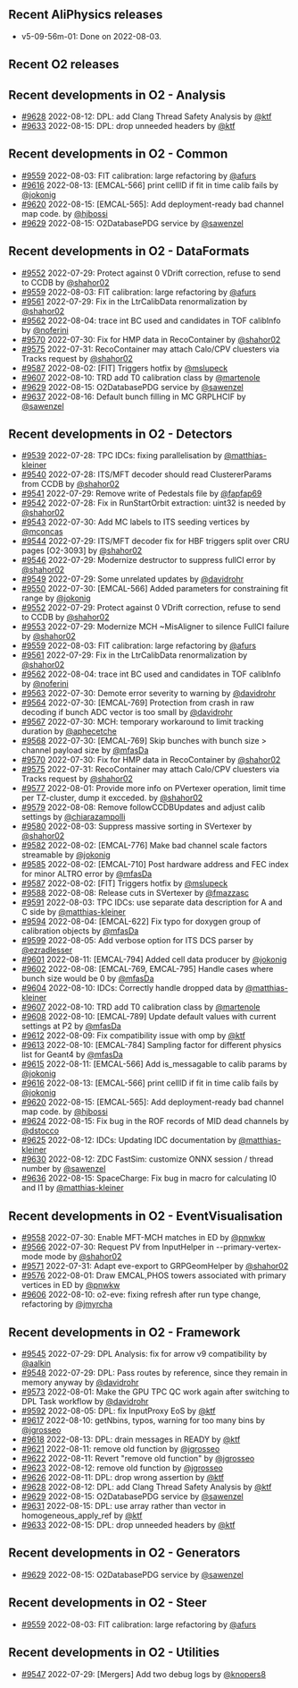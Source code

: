 ## Recent AliPhysics releases
- v5-09-56m-01: Done on 2022-08-03.
## Recent O2 releases
## Recent developments in O2 - Analysis
- [\#9628](https://github.com/AliceO2Group/AliceO2/pull/9628) 2022-08-12: DPL: add Clang Thread Safety Analysis by [@ktf](https://github.com/ktf)
- [\#9633](https://github.com/AliceO2Group/AliceO2/pull/9633) 2022-08-15: DPL: drop unneeded headers by [@ktf](https://github.com/ktf)
## Recent developments in O2 - Common
- [\#9559](https://github.com/AliceO2Group/AliceO2/pull/9559) 2022-08-03: FIT calibration: large refactoring by [@afurs](https://github.com/afurs)
- [\#9616](https://github.com/AliceO2Group/AliceO2/pull/9616) 2022-08-13: [EMCAL-566] print cellID if fit in time calib fails by [@jokonig](https://github.com/jokonig)
- [\#9620](https://github.com/AliceO2Group/AliceO2/pull/9620) 2022-08-15: [EMCAL-565]: Add deployment-ready bad channel map code. by [@hjbossi](https://github.com/hjbossi)
- [\#9629](https://github.com/AliceO2Group/AliceO2/pull/9629) 2022-08-15: O2DatabasePDG service by [@sawenzel](https://github.com/sawenzel)
## Recent developments in O2 - DataFormats
- [\#9552](https://github.com/AliceO2Group/AliceO2/pull/9552) 2022-07-29: Protect against 0 VDrift correction, refuse to send to CCDB by [@shahor02](https://github.com/shahor02)
- [\#9559](https://github.com/AliceO2Group/AliceO2/pull/9559) 2022-08-03: FIT calibration: large refactoring by [@afurs](https://github.com/afurs)
- [\#9561](https://github.com/AliceO2Group/AliceO2/pull/9561) 2022-07-29: Fix in the LtrCalibData renormalization by [@shahor02](https://github.com/shahor02)
- [\#9562](https://github.com/AliceO2Group/AliceO2/pull/9562) 2022-08-04: trace int BC used and candidates in TOF calibInfo by [@noferini](https://github.com/noferini)
- [\#9570](https://github.com/AliceO2Group/AliceO2/pull/9570) 2022-07-30: Fix for HMP data in RecoContainer by [@shahor02](https://github.com/shahor02)
- [\#9575](https://github.com/AliceO2Group/AliceO2/pull/9575) 2022-07-31: RecoContainer may attach Calo/CPV cluesters via Tracks request by [@shahor02](https://github.com/shahor02)
- [\#9587](https://github.com/AliceO2Group/AliceO2/pull/9587) 2022-08-02: [FIT] Triggers hotfix by [@mslupeck](https://github.com/mslupeck)
- [\#9607](https://github.com/AliceO2Group/AliceO2/pull/9607) 2022-08-10: TRD add T0 calibration class by [@martenole](https://github.com/martenole)
- [\#9629](https://github.com/AliceO2Group/AliceO2/pull/9629) 2022-08-15: O2DatabasePDG service by [@sawenzel](https://github.com/sawenzel)
- [\#9637](https://github.com/AliceO2Group/AliceO2/pull/9637) 2022-08-16: Default bunch filling in MC GRPLHCIF by [@sawenzel](https://github.com/sawenzel)
## Recent developments in O2 - Detectors
- [\#9539](https://github.com/AliceO2Group/AliceO2/pull/9539) 2022-07-28: TPC IDCs: fixing parallelisation by [@matthias-kleiner](https://github.com/matthias-kleiner)
- [\#9540](https://github.com/AliceO2Group/AliceO2/pull/9540) 2022-07-28: ITS/MFT decoder should read ClustererParams from CCDB by [@shahor02](https://github.com/shahor02)
- [\#9541](https://github.com/AliceO2Group/AliceO2/pull/9541) 2022-07-29: Remove write of Pedestals file by [@fapfap69](https://github.com/fapfap69)
- [\#9542](https://github.com/AliceO2Group/AliceO2/pull/9542) 2022-07-28: Fix in RunStartOrbit extraction: uint32 is needed by [@shahor02](https://github.com/shahor02)
- [\#9543](https://github.com/AliceO2Group/AliceO2/pull/9543) 2022-07-30: Add MC labels to ITS seeding vertices by [@mconcas](https://github.com/mconcas)
- [\#9544](https://github.com/AliceO2Group/AliceO2/pull/9544) 2022-07-29: ITS/MFT decoder fix for HBF triggers split over CRU pages [O2-3093] by [@shahor02](https://github.com/shahor02)
- [\#9546](https://github.com/AliceO2Group/AliceO2/pull/9546) 2022-07-29: Modernize destructor to suppress fullCI error by [@shahor02](https://github.com/shahor02)
- [\#9549](https://github.com/AliceO2Group/AliceO2/pull/9549) 2022-07-29: Some unrelated updates by [@davidrohr](https://github.com/davidrohr)
- [\#9550](https://github.com/AliceO2Group/AliceO2/pull/9550) 2022-07-30: [EMCAL-566] Added parameters for constraining fit range by [@jokonig](https://github.com/jokonig)
- [\#9552](https://github.com/AliceO2Group/AliceO2/pull/9552) 2022-07-29: Protect against 0 VDrift correction, refuse to send to CCDB by [@shahor02](https://github.com/shahor02)
- [\#9553](https://github.com/AliceO2Group/AliceO2/pull/9553) 2022-07-29: Modernize MCH ~MisAligner to silence FullCI failure by [@shahor02](https://github.com/shahor02)
- [\#9559](https://github.com/AliceO2Group/AliceO2/pull/9559) 2022-08-03: FIT calibration: large refactoring by [@afurs](https://github.com/afurs)
- [\#9561](https://github.com/AliceO2Group/AliceO2/pull/9561) 2022-07-29: Fix in the LtrCalibData renormalization by [@shahor02](https://github.com/shahor02)
- [\#9562](https://github.com/AliceO2Group/AliceO2/pull/9562) 2022-08-04: trace int BC used and candidates in TOF calibInfo by [@noferini](https://github.com/noferini)
- [\#9563](https://github.com/AliceO2Group/AliceO2/pull/9563) 2022-07-30: Demote error severity to warning by [@davidrohr](https://github.com/davidrohr)
- [\#9564](https://github.com/AliceO2Group/AliceO2/pull/9564) 2022-07-30: [EMCAL-769] Protection from crash in raw decoding if bunch ADC vector is too small by [@davidrohr](https://github.com/davidrohr)
- [\#9567](https://github.com/AliceO2Group/AliceO2/pull/9567) 2022-07-30: MCH: temporary workaround to limit tracking duration by [@aphecetche](https://github.com/aphecetche)
- [\#9568](https://github.com/AliceO2Group/AliceO2/pull/9568) 2022-07-30: [EMCAL-769] Skip bunches with bunch size > channel payload size by [@mfasDa](https://github.com/mfasDa)
- [\#9570](https://github.com/AliceO2Group/AliceO2/pull/9570) 2022-07-30: Fix for HMP data in RecoContainer by [@shahor02](https://github.com/shahor02)
- [\#9575](https://github.com/AliceO2Group/AliceO2/pull/9575) 2022-07-31: RecoContainer may attach Calo/CPV cluesters via Tracks request by [@shahor02](https://github.com/shahor02)
- [\#9577](https://github.com/AliceO2Group/AliceO2/pull/9577) 2022-08-01: Provide more info on PVertexer operation, limit time per TZ-cluster, dump it excceded. by [@shahor02](https://github.com/shahor02)
- [\#9579](https://github.com/AliceO2Group/AliceO2/pull/9579) 2022-08-08: Remove followCCDBUpdates and adjust calib settings by [@chiarazampolli](https://github.com/chiarazampolli)
- [\#9580](https://github.com/AliceO2Group/AliceO2/pull/9580) 2022-08-03: Suppress massive sorting in SVertexer by [@shahor02](https://github.com/shahor02)
- [\#9582](https://github.com/AliceO2Group/AliceO2/pull/9582) 2022-08-02:  [EMCAL-776] Make bad channel scale factors streamable by [@jokonig](https://github.com/jokonig)
- [\#9585](https://github.com/AliceO2Group/AliceO2/pull/9585) 2022-08-02: [EMCAL-710] Post hardware address and FEC index for minor ALTRO error by [@mfasDa](https://github.com/mfasDa)
- [\#9587](https://github.com/AliceO2Group/AliceO2/pull/9587) 2022-08-02: [FIT] Triggers hotfix by [@mslupeck](https://github.com/mslupeck)
- [\#9588](https://github.com/AliceO2Group/AliceO2/pull/9588) 2022-08-08: Release cuts in SVertexer by [@fmazzasc](https://github.com/fmazzasc)
- [\#9591](https://github.com/AliceO2Group/AliceO2/pull/9591) 2022-08-03: TPC IDCs: use separate data description for A and C side by [@matthias-kleiner](https://github.com/matthias-kleiner)
- [\#9594](https://github.com/AliceO2Group/AliceO2/pull/9594) 2022-08-04: [EMCAL-622] Fix typo for doxygen group of calibration objects by [@mfasDa](https://github.com/mfasDa)
- [\#9599](https://github.com/AliceO2Group/AliceO2/pull/9599) 2022-08-05: Add verbose option for ITS DCS parser by [@ezradlesser](https://github.com/ezradlesser)
- [\#9601](https://github.com/AliceO2Group/AliceO2/pull/9601) 2022-08-11: [EMCAL-794] Added cell data producer by [@jokonig](https://github.com/jokonig)
- [\#9602](https://github.com/AliceO2Group/AliceO2/pull/9602) 2022-08-08: [EMCAL-769, EMCAL-795] Handle cases where bunch size would be 0 by [@mfasDa](https://github.com/mfasDa)
- [\#9604](https://github.com/AliceO2Group/AliceO2/pull/9604) 2022-08-10: IDCs: Correctly handle dropped data by [@matthias-kleiner](https://github.com/matthias-kleiner)
- [\#9607](https://github.com/AliceO2Group/AliceO2/pull/9607) 2022-08-10: TRD add T0 calibration class by [@martenole](https://github.com/martenole)
- [\#9608](https://github.com/AliceO2Group/AliceO2/pull/9608) 2022-08-10: [EMCAL-789] Update default values with current settings at P2 by [@mfasDa](https://github.com/mfasDa)
- [\#9612](https://github.com/AliceO2Group/AliceO2/pull/9612) 2022-08-09: Fix compatibility issue with omp by [@ktf](https://github.com/ktf)
- [\#9613](https://github.com/AliceO2Group/AliceO2/pull/9613) 2022-08-10: [EMCAL-784] Sampling factor for different physics list for Geant4 by [@mfasDa](https://github.com/mfasDa)
- [\#9615](https://github.com/AliceO2Group/AliceO2/pull/9615) 2022-08-11: [EMCAL-566] Add is_messagable to calib params by [@jokonig](https://github.com/jokonig)
- [\#9616](https://github.com/AliceO2Group/AliceO2/pull/9616) 2022-08-13: [EMCAL-566] print cellID if fit in time calib fails by [@jokonig](https://github.com/jokonig)
- [\#9620](https://github.com/AliceO2Group/AliceO2/pull/9620) 2022-08-15: [EMCAL-565]: Add deployment-ready bad channel map code. by [@hjbossi](https://github.com/hjbossi)
- [\#9624](https://github.com/AliceO2Group/AliceO2/pull/9624) 2022-08-15: Fix bug in the ROF records of MID dead channels by [@dstocco](https://github.com/dstocco)
- [\#9625](https://github.com/AliceO2Group/AliceO2/pull/9625) 2022-08-12: IDCs: Updating IDC documentation by [@matthias-kleiner](https://github.com/matthias-kleiner)
- [\#9630](https://github.com/AliceO2Group/AliceO2/pull/9630) 2022-08-12: ZDC FastSim: customize ONNX session / thread number by [@sawenzel](https://github.com/sawenzel)
- [\#9636](https://github.com/AliceO2Group/AliceO2/pull/9636) 2022-08-15: SpaceCharge: Fix bug in macro for calculating I0 and I1 by [@matthias-kleiner](https://github.com/matthias-kleiner)
## Recent developments in O2 - EventVisualisation
- [\#9558](https://github.com/AliceO2Group/AliceO2/pull/9558) 2022-07-30: Enable MFT-MCH matches in ED by [@pnwkw](https://github.com/pnwkw)
- [\#9566](https://github.com/AliceO2Group/AliceO2/pull/9566) 2022-07-30: Request PV from InputHelper in --primary-vertex-mode mode by [@shahor02](https://github.com/shahor02)
- [\#9571](https://github.com/AliceO2Group/AliceO2/pull/9571) 2022-07-31: Adapt eve-export to GRPGeomHelper by [@shahor02](https://github.com/shahor02)
- [\#9576](https://github.com/AliceO2Group/AliceO2/pull/9576) 2022-08-01: Draw EMCAL,PHOS towers associated with primary vertices in ED by [@pnwkw](https://github.com/pnwkw)
- [\#9606](https://github.com/AliceO2Group/AliceO2/pull/9606) 2022-08-10: o2-eve: fixing refresh after run type change, refactoring by [@jmyrcha](https://github.com/jmyrcha)
## Recent developments in O2 - Framework
- [\#9545](https://github.com/AliceO2Group/AliceO2/pull/9545) 2022-07-29: DPL Analysis: fix for arrow v9 compatibility by [@aalkin](https://github.com/aalkin)
- [\#9548](https://github.com/AliceO2Group/AliceO2/pull/9548) 2022-07-29: DPL: Pass routes by reference, since they remain in memory anyway by [@davidrohr](https://github.com/davidrohr)
- [\#9573](https://github.com/AliceO2Group/AliceO2/pull/9573) 2022-08-01: Make the GPU TPC QC work again after switching to DPL Task workflow by [@davidrohr](https://github.com/davidrohr)
- [\#9592](https://github.com/AliceO2Group/AliceO2/pull/9592) 2022-08-05: DPL: fix InputProxy EoS by [@ktf](https://github.com/ktf)
- [\#9617](https://github.com/AliceO2Group/AliceO2/pull/9617) 2022-08-10: getNbins, typos, warning for too many bins by [@jgrosseo](https://github.com/jgrosseo)
- [\#9618](https://github.com/AliceO2Group/AliceO2/pull/9618) 2022-08-13: DPL: drain messages in READY by [@ktf](https://github.com/ktf)
- [\#9621](https://github.com/AliceO2Group/AliceO2/pull/9621) 2022-08-11: remove old function by [@jgrosseo](https://github.com/jgrosseo)
- [\#9622](https://github.com/AliceO2Group/AliceO2/pull/9622) 2022-08-11: Revert "remove old function" by [@jgrosseo](https://github.com/jgrosseo)
- [\#9623](https://github.com/AliceO2Group/AliceO2/pull/9623) 2022-08-12: remove old function by [@jgrosseo](https://github.com/jgrosseo)
- [\#9626](https://github.com/AliceO2Group/AliceO2/pull/9626) 2022-08-11: DPL: drop wrong assertion by [@ktf](https://github.com/ktf)
- [\#9628](https://github.com/AliceO2Group/AliceO2/pull/9628) 2022-08-12: DPL: add Clang Thread Safety Analysis by [@ktf](https://github.com/ktf)
- [\#9629](https://github.com/AliceO2Group/AliceO2/pull/9629) 2022-08-15: O2DatabasePDG service by [@sawenzel](https://github.com/sawenzel)
- [\#9631](https://github.com/AliceO2Group/AliceO2/pull/9631) 2022-08-15: DPL: use array rather than vector in homogeneous_apply_ref by [@ktf](https://github.com/ktf)
- [\#9633](https://github.com/AliceO2Group/AliceO2/pull/9633) 2022-08-15: DPL: drop unneeded headers by [@ktf](https://github.com/ktf)
## Recent developments in O2 - Generators
- [\#9629](https://github.com/AliceO2Group/AliceO2/pull/9629) 2022-08-15: O2DatabasePDG service by [@sawenzel](https://github.com/sawenzel)
## Recent developments in O2 - Steer
- [\#9559](https://github.com/AliceO2Group/AliceO2/pull/9559) 2022-08-03: FIT calibration: large refactoring by [@afurs](https://github.com/afurs)
## Recent developments in O2 - Utilities
- [\#9547](https://github.com/AliceO2Group/AliceO2/pull/9547) 2022-07-29: [Mergers] Add two debug logs by [@knopers8](https://github.com/knopers8)
